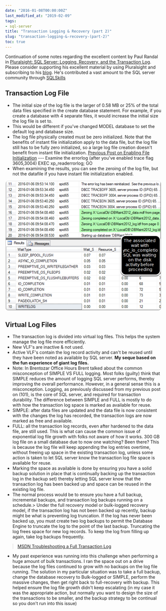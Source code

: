 ```yaml
---
date: "2016-01-08T00:00:00Z"
last_modified_at: "2019-02-09"
tags:
- sql-server
title: "Transaction Logging & Recovery (part 2)"
slug: "transaction-logging-&-recovery-(part-2)"
toc: true
---
```


Continuation of some notes regarding the excellent content by Paul Randal in [Pluralsight: SQL Server: Logging, Recovery, and the Transaction Log](http://www.pluralsight.com/courses/sqlserver-logging). Please consider supporting his excellent material by using Pluralsight and subscribing to his [blog](http://www.sqlskills.com/blogs/paul/). He's contributed a vast amount to the SQL server community through [SQLSkills](https://www.sqlskills.com/sql-server-resources/)

## Transaction Log File

* The initial size of the log file is the larger of 0.58 MB or 25% of the total data files specified in the create database statement. For example, if you create a database with 4 separate files, it would increase the initial size the log file is set to.
* This would be different if you've changed MODEL database to set the default log and database size.
* The log file physically created must be zero initialized. Note that the benefits of instant file initialization apply to the data file, but the log file still has to be fully zero initialized, so a large log file creation doesn't benefit from instant file initialization. [Previous Post on Enabling File Initialization]([[2015-05-22-enabling-instant-file-initialization]])
--- Examine the errorlog (after you've enabled trace flag 3605,3004) EXEC xp_readerrorlog; GO
* When examining the results, you can see the zeroing of the log file, but not the datafile if you have instant file initialization enabled.

![transaction-log-file_daxina](images/transaction-log-file_daxina.png)

## Virtual Log Files

* The transaction log is divided into virtual log files. This helps the system manage the log file more efficiently.
* New VLF's are inactive & not used.
* Active VLF's contain the log record activity and can't be reused until they have been noted as available by SQL server.
**My seque based on the fun experience of giant log files.**
* Note: In Brentozar Office Hours Brent talked about the common misconception of SIMPLE VS FULL logging. Most folks (guilty) think that SIMPLE reduces the amount of logging SQL server performs, thereby improving the overall performance. However, in a general sense this is a misconception. Logging, as previously discussed from my previous post on (101), is the core of SQL server, and required for transaction durability. The difference between SIMPLE and FULL is mostly to do with how the transaction log space is marked as available for reuse.
* SIMPLE: after data files are updated and the data file is now consistent with the changes the log has recorded, the transaction logs are now marked as free and available.
* FULL: all the transaction log records, even after hardened to the data file, are still used. This is what can cause the common issue of exponential log file growth with folks not aware of how it works. 300 GB log file on a small database due to now one watching? Been there? This is because the log file will keep appending the log entries overtime, without freeing up space in the existing transaction log, unless some action is taken to let SQL server know the transaction log file space is available for reuse.
* Marking the space as available is done by ensuring you have a solid backup solution in place that is continually backing up the transaction log in the backup set) thereby letting SQL server know that the transaction log has been backed up and space can be reused in the existing log file.
* The normal process would be to ensure you have a full backup, incremental backups, and transaction log backups running on a schedule.> Under the full recovery model or bulk-logged recovery model, if the transaction log has not been backed up recently, backup might be what is preventing log truncation. If the log has never been backed up, you must create two log backups to permit the Database Engine to truncate the log to the point of the last backup. Truncating the log frees space for new log records. To keep the log from filling up again, take log backups frequently.
> [MSDN Troubleshooting a Full Transaction Log](https://msdn.microsoft.com/en-us/library/ms175495.aspx?f=255&MSPPError=-2147217396)

* My past experience was running into this challenge when performing a huge amount of bulk transactions. I ran the space out on a drive because the log files continued to grow with no backups on the log file running. The solution in my particular situation was to take a full backup, change the database recovery to Bulk-logged or SIMPLE, perform the massive changes, then get right back to full-recovery with backup. This helped ensure the log file growth didn't keep escalating (in my case it was the appropriate action, but normally you want to design the size of the transactions to be smaller, and the backup strategy to be continual so you don't run into this issue)
